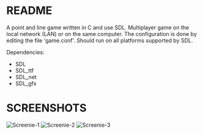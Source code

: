 README
===

A point and line game written in C and use SDL.
Multiplayer game on the local network (LAN) or on the same computer. 
The configuration is done by editing the file 'game.conf'.
Should run on all platforms supported by SDL.

Dependencies:
* SDL
* SDL_ttf
* SDL_net
* SDL_gfx

SCREENSHOTS
===

![Screenie-1](https://github.com/downloads/glittercutter/squares_and_lines/screenie-1.png)
![Screenie-2](https://github.com/downloads/glittercutter/squares_and_lines/screenie-2.png)
![Screenie-3](https://github.com/downloads/glittercutter/squares_and_lines/screenie-3.png)
